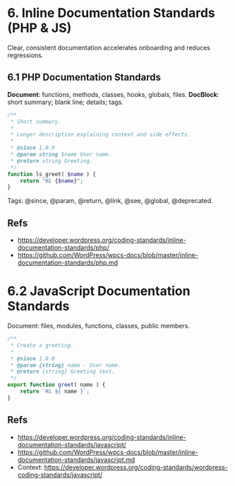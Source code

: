 # 6. Inline Documentation Standards (PHP & JS)

Clear, consistent documentation accelerates onboarding and reduces regressions.

## 6.1 PHP Documentation Standards
**Document**: functions, methods, classes, hooks, globals, files.
**DocBlock**: short summary; blank line; details; tags.

```php
/**
 * Short summary.
 *
 * Longer description explaining context and side effects.
 *
 * @since 1.0.0
 * @param string $name User name.
 * @return string Greeting.
 */
function ls_greet( $name ) {
	return "Hi {$name}";
}
```
Tags: @since, @param, @return, @link, @see, @global, @deprecated.

## Refs
- https://developer.wordpress.org/coding-standards/inline-documentation-standards/php/
- https://github.com/WordPress/wpcs-docs/blob/master/inline-documentation-standards/php.md

# 6.2 JavaScript Documentation Standards
Document: files, modules, functions, classes, public members.

```js
/**
 * Create a greeting.
 *
 * @since 1.0.0
 * @param {string} name - User name.
 * @return {string} Greeting text.
 */
export function greet( name ) {
	return `Hi ${ name }`;
}
```

## Refs
- https://developer.wordpress.org/coding-standards/inline-documentation-standards/javascript/
- https://github.com/WordPress/wpcs-docs/blob/master/inline-documentation-standards/javascript.md
- Context: https://developer.wordpress.org/coding-standards/wordpress-coding-standards/javascript/
